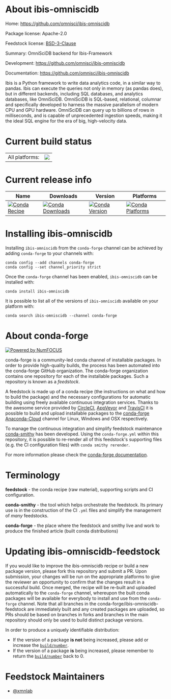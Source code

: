 About ibis-omniscidb
====================

Home: https://github.com/omnisci/ibis-omniscidb

Package license: Apache-2.0

Feedstock license: [BSD-3-Clause](https://github.com/conda-forge/ibis-omniscidb-feedstock/blob/master/LICENSE.txt)

Summary: OmniSciDB backend for Ibis-Framework

Development: https://github.com/omnisci/ibis-omniscidb

Documentation: https://github.com/omnisci/ibis-omniscidb

Ibis is a Python framework to write data analytics code, in a similar way to pandas.
Ibis can execute the queries not only in memory (as pandas does), but in different backends,
including SQL databases, and analytics databases, like OmniSciDB.
OmniSciDB is SQL-based, relational, columnar and specifically developed to harness the massive
parallelism of modern CPU and GPU hardware. OmniSciDB can query up to billions of rows in
milliseconds, and is capable of unprecedented ingestion speeds, making it the ideal SQL engine
for the era of big, high-velocity data.


Current build status
====================


<table><tr><td>All platforms:</td>
    <td>
      <a href="https://dev.azure.com/conda-forge/feedstock-builds/_build/latest?definitionId=12093&branchName=master">
        <img src="https://dev.azure.com/conda-forge/feedstock-builds/_apis/build/status/ibis-omniscidb-feedstock?branchName=master">
      </a>
    </td>
  </tr>
</table>

Current release info
====================

| Name | Downloads | Version | Platforms |
| --- | --- | --- | --- |
| [![Conda Recipe](https://img.shields.io/badge/recipe-ibis--omniscidb-green.svg)](https://anaconda.org/conda-forge/ibis-omniscidb) | [![Conda Downloads](https://img.shields.io/conda/dn/conda-forge/ibis-omniscidb.svg)](https://anaconda.org/conda-forge/ibis-omniscidb) | [![Conda Version](https://img.shields.io/conda/vn/conda-forge/ibis-omniscidb.svg)](https://anaconda.org/conda-forge/ibis-omniscidb) | [![Conda Platforms](https://img.shields.io/conda/pn/conda-forge/ibis-omniscidb.svg)](https://anaconda.org/conda-forge/ibis-omniscidb) |

Installing ibis-omniscidb
=========================

Installing `ibis-omniscidb` from the `conda-forge` channel can be achieved by adding `conda-forge` to your channels with:

```
conda config --add channels conda-forge
conda config --set channel_priority strict
```

Once the `conda-forge` channel has been enabled, `ibis-omniscidb` can be installed with:

```
conda install ibis-omniscidb
```

It is possible to list all of the versions of `ibis-omniscidb` available on your platform with:

```
conda search ibis-omniscidb --channel conda-forge
```


About conda-forge
=================

[![Powered by NumFOCUS](https://img.shields.io/badge/powered%20by-NumFOCUS-orange.svg?style=flat&colorA=E1523D&colorB=007D8A)](http://numfocus.org)

conda-forge is a community-led conda channel of installable packages.
In order to provide high-quality builds, the process has been automated into the
conda-forge GitHub organization. The conda-forge organization contains one repository
for each of the installable packages. Such a repository is known as a *feedstock*.

A feedstock is made up of a conda recipe (the instructions on what and how to build
the package) and the necessary configurations for automatic building using freely
available continuous integration services. Thanks to the awesome service provided by
[CircleCI](https://circleci.com/), [AppVeyor](https://www.appveyor.com/)
and [TravisCI](https://travis-ci.com/) it is possible to build and upload installable
packages to the [conda-forge](https://anaconda.org/conda-forge)
[Anaconda-Cloud](https://anaconda.org/) channel for Linux, Windows and OSX respectively.

To manage the continuous integration and simplify feedstock maintenance
[conda-smithy](https://github.com/conda-forge/conda-smithy) has been developed.
Using the ``conda-forge.yml`` within this repository, it is possible to re-render all of
this feedstock's supporting files (e.g. the CI configuration files) with ``conda smithy rerender``.

For more information please check the [conda-forge documentation](https://conda-forge.org/docs/).

Terminology
===========

**feedstock** - the conda recipe (raw material), supporting scripts and CI configuration.

**conda-smithy** - the tool which helps orchestrate the feedstock.
                   Its primary use is in the construction of the CI ``.yml`` files
                   and simplify the management of *many* feedstocks.

**conda-forge** - the place where the feedstock and smithy live and work to
                  produce the finished article (built conda distributions)


Updating ibis-omniscidb-feedstock
=================================

If you would like to improve the ibis-omniscidb recipe or build a new
package version, please fork this repository and submit a PR. Upon submission,
your changes will be run on the appropriate platforms to give the reviewer an
opportunity to confirm that the changes result in a successful build. Once
merged, the recipe will be re-built and uploaded automatically to the
`conda-forge` channel, whereupon the built conda packages will be available for
everybody to install and use from the `conda-forge` channel.
Note that all branches in the conda-forge/ibis-omniscidb-feedstock are
immediately built and any created packages are uploaded, so PRs should be based
on branches in forks and branches in the main repository should only be used to
build distinct package versions.

In order to produce a uniquely identifiable distribution:
 * If the version of a package **is not** being increased, please add or increase
   the [``build/number``](https://docs.conda.io/projects/conda-build/en/latest/resources/define-metadata.html#build-number-and-string).
 * If the version of a package **is** being increased, please remember to return
   the [``build/number``](https://docs.conda.io/projects/conda-build/en/latest/resources/define-metadata.html#build-number-and-string)
   back to 0.

Feedstock Maintainers
=====================

* [@xmnlab](https://github.com/xmnlab/)


